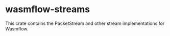 # wasmflow-streams

This crate contains the PacketStream and other stream implementations for Wasmflow.
